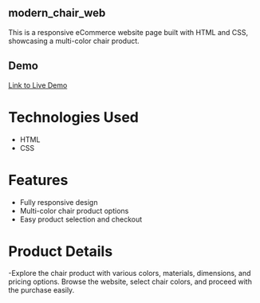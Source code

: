 ## modern_chair_web

This is a responsive eCommerce website page built with HTML and CSS, showcasing a multi-color chair product. 

## Demo 
[Link to Live Demo](https://umakant3525.github.io/modern_chair_web) 

# Technologies Used 
- HTML
- CSS

# Features
- Fully responsive design
- Multi-color chair product options
- Easy product selection and checkout

# Product Details 
-Explore the chair product with various colors, materials, dimensions, and pricing options. Browse the website, select chair colors, and proceed with the purchase easily.
